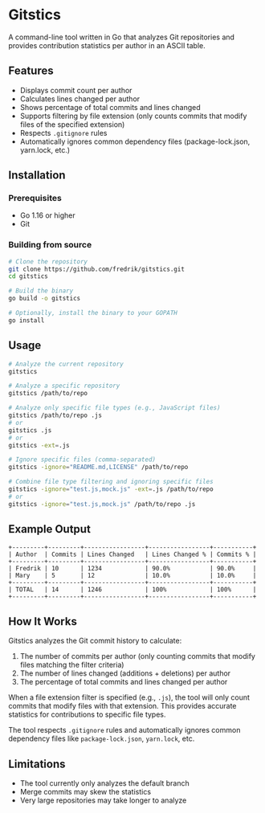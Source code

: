 # Gitstics

A command-line tool written in Go that analyzes Git repositories and provides contribution statistics per author in an ASCII table.

## Features

- Displays commit count per author
- Calculates lines changed per author
- Shows percentage of total commits and lines changed
- Supports filtering by file extension (only counts commits that modify files of the specified extension)
- Respects `.gitignore` rules
- Automatically ignores common dependency files (package-lock.json, yarn.lock, etc.)

## Installation

### Prerequisites

- Go 1.16 or higher
- Git

### Building from source

```bash
# Clone the repository
git clone https://github.com/fredrik/gitstics.git
cd gitstics

# Build the binary
go build -o gitstics

# Optionally, install the binary to your GOPATH
go install
```

## Usage

```bash
# Analyze the current repository
gitstics

# Analyze a specific repository
gitstics /path/to/repo

# Analyze only specific file types (e.g., JavaScript files)
gitstics /path/to/repo .js
# or
gitstics .js
# or
gitstics -ext=.js

# Ignore specific files (comma-separated)
gitstics -ignore="README.md,LICENSE" /path/to/repo

# Combine file type filtering and ignoring specific files
gitstics -ignore="test.js,mock.js" -ext=.js /path/to/repo
# or
gitstics -ignore="test.js,mock.js" /path/to/repo .js
```

## Example Output

```
+---------+---------+-----------------+-----------------+-----------+
| Author  | Commits | Lines Changed   | Lines Changed % | Commits % |
+---------+---------+-----------------+-----------------+-----------+
| Fredrik | 10      | 1234            | 90.0%           | 90.0%     |
| Mary    | 5       | 12              | 10.0%           | 10.0%     |
+---------+---------+-----------------+-----------------+-----------+
| TOTAL   | 14      | 1246            | 100%            | 100%      |
+---------+---------+-----------------+-----------------+-----------+
```

## How It Works

Gitstics analyzes the Git commit history to calculate:

1. The number of commits per author (only counting commits that modify files matching the filter criteria)
2. The number of lines changed (additions + deletions) per author
3. The percentage of total commits and lines changed per author

When a file extension filter is specified (e.g., `.js`), the tool will only count commits that modify files with that extension. This provides accurate statistics for contributions to specific file types.

The tool respects `.gitignore` rules and automatically ignores common dependency files like `package-lock.json`, `yarn.lock`, etc.

## Limitations

- The tool currently only analyzes the default branch
- Merge commits may skew the statistics
- Very large repositories may take longer to analyze
